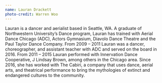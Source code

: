 ```yaml
---
name: Lauran Drackett
photo-credit: Warren Woo
---
```

Lauran is a dancer and aerialist based in Seattle, WA. A graduate of Northwestern University’s Dance program, Lauran has trained with Aerial Dance Chicago (ADC), Actors Gymnasium, Diavolo Dance Theatre and the Paul Taylor Dance Company. From 2009 – 2011 Lauran was a dancer, choreographer, and assistant teacher with ADC and served on the board in 2016. From 2011 – 2015 Lauran performed with Innervation Dance Cooperative, J Lindsay Brown, among others in the Chicago area. Since 2016, she has worked with The Cabiri, a company that uses dance, aerial arts, and theatrical performance to bring the mythologies of extinct and endangered cultures to the community. 